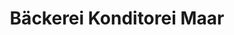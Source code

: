 ---
title: "Bäckerei Konditorei Maar"
url: /bad-nauheim/baeckerei-konditorei-maar/
shop: Bäckerei
---